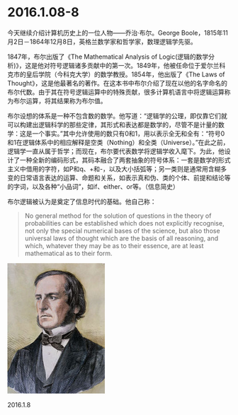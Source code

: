 2016.1.08-8
============
今天继续介绍计算机历史上的一位人物——乔治·布尔。George Boole，1815年11月2日－1864年12月8日，英格兰数学家和哲学家，数理逻辑学先驱。

1847年，布尔出版了《The Mathematical Analysis of Logic(逻辑的数学分析)》，这是他对符号逻辑诸多贡献中的第一次。1849年，他被任命位于爱尔兰科克市的皇后学院（今科克大学）的数学教授。1854年，他出版了《The Laws of Thought》，这是他最著名的著作。在这本书中布尔介绍了现在以他的名字命名的布尔代数。由于其在符号逻辑运算中的特殊贡献，很多计算机语言中将逻辑运算称为布尔运算，将其结果称为布尔值。

布尔设想的体系是一种不包含数的数学。他写道：“逻辑学的公理，即仅靠它们就可以构建出逻辑科学的那些定律，其形式和表达都是数学的，尽管不是计量的数学：这是一个事实。”其中允许使用的数只有0和1，用以表示全无和全有：“符号0和1在逻辑体系中的相应解释是空类（Nothing）和全类（Universe）。”在此之前，逻辑学一直从属于哲学；而现在，布尔要代表数学将逻辑学收入麾下。为此，他设计了一种全新的编码形式，其码本融合了两套抽象的符号体系：一套是数学的形式主义中借用的字符，如P和q、+和-，以及大小括弧等；另一类则是通常用含糊多变的日常语言表达的运算、命题和关系，如表示真和伪、类的个体、前提和结论等的字词，以及各种“小品词”，如if、either、or等。（信息简史）

布尔逻辑被认为是奠定了信息时代的基础。他自己称：

> No general method for the solution of questions in the theory of probabilities can be established which does not explicitly recognise, not only the special numerical bases of the science, but also those universal laws of thought which are the basis of all reasoning, and which, whatever they may be as to their essence, are at least mathematical as to their form.

![](pic/05.jpg)

2016.1.8